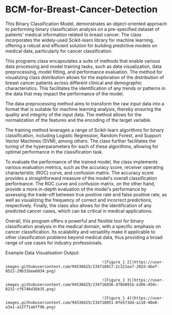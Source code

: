 # BCM-for-Breast-Cancer-Detection

This Binary Classification Model, demonstrates an object-oriented approach to performing binary classification analysis on a pre-specified dataset of patients' medical information related to breast cancer. The class incorporates the widely-used Scikit-learn library for machine learning, offering a robust and efficient solution for building predictive models on medical data, particularly for cancer classification. 

This programs class encapsulates a suite of methods that enable various data processing and model training tasks, such as data visualization, data preprocessing, model fitting, and performance evaluation. The method for visualizing class distribution allows for the exploration of the distribution of breast cancer patients across different clinical and demographic characteristics. This facilitates the identification of any trends or patterns in the data that may impact the performance of the model. 

The data preprocessing method aims to transform the raw input data into a format that is suitable for machine learning analysis, thereby ensuring the quality and integrity of the input data. The method allows for the normalization of the features and the encoding of the target variable. 

The training method leverages a range of Scikit-learn algorithms for binary classification, including Logistic Regression, Random Forest, and Support Vector Machines (SVM), among others. The class further facilitates the tuning of the hyperparameters for each of these algorithms, allowing for optimal performance in the classification task. 

To evaluate the performance of the trained model, the class implements various evaluation metrics, such as the accuracy score, receiver operating characteristic (ROC) curve, and confusion matrix. The accuracy score provides a straightforward measure of the model's overall classification performance. The ROC curve and confusion matrix, on the other hand, provide a more in-depth evaluation of the model's performance by assessing the trade-off between true positive rate and false positive rate, as well as visualizing the frequency of correct and incorrect predictions, respectively. Finally, the class also allows for the identification of any predicted cancer cases, which can be critical in medical applications.

Overall, this program offers a powerful and flexible tool for binary classification analysis in the medical domain, with a specific emphasis on cancer classification. Its scalability and versatility make it applicable to other classification problems beyond medical data, thus providing a broad range of use cases for industry professionals.

Example Data Visualisation Output:

                                              ![Figure_1 2](https://user-images.githubusercontent.com/94536625/234716017-2c221ea7-202d-4bef-8522-29b31bee6034.png)

                                              ![Figure_1 3](https://user-images.githubusercontent.com/94536625/234716036-d784891b-e26b-456c-8232-cf6746d3bb35.png)
                                              
                                              ![Figure_1 4](https://user-images.githubusercontent.com/94536625/234716051-0fe573dd-a110-40e8-a3a1-a22f71abff96.png)
